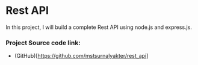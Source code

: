 # Rest API
In this project, I will build a complete Rest API using node.js and express.js.

### Project Source code link:
- (GitHub)[https://github.com/mstsurnalyakter/rest_api]
